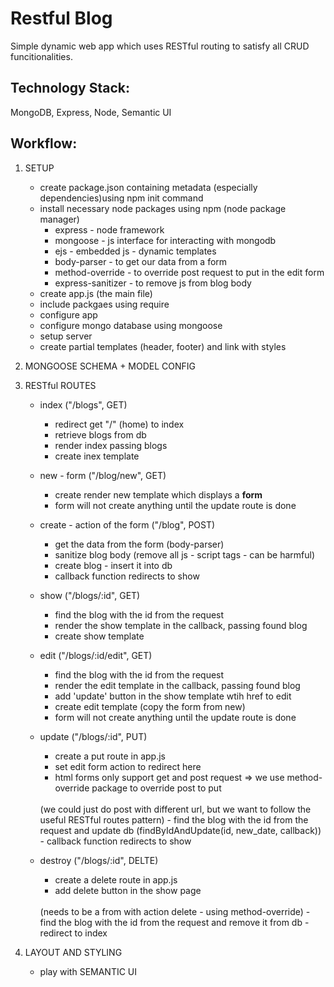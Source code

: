 # Restful Blog 

Simple dynamic web app which uses RESTful routing to satisfy all CRUD funcitionalities.


## Technology Stack:
MongoDB, Express, Node, Semantic UI

## Workflow:

1. SETUP

    * create package.json containing  metadata (especially dependencies)using npm init command
    * install necessary node packages using npm (node package manager)
        - express - node framework
        - mongoose - js interface for interacting with mongodb
        - ejs - embedded js - dynamic templates
        - body-parser - to get our data from a form
        - method-override - to override post request to put in the edit form
        - express-sanitizer - to remove js from blog body
    * create app.js (the main file) 
    * include packgaes using require
    * configure app
    * configure mongo database using mongoose
    * setup server
    * create partial templates (header, footer) and link with styles

2. MONGOOSE SCHEMA + MODEL CONFIG

3. RESTful ROUTES

    * index ("/blogs", GET)
        - redirect get "/" (home) to index
        - retrieve blogs from db
        - render index passing blogs
        - create inex template

    * new - form ("/blog/new", GET)
        - create render new template which displays a **form**
        - form will not create anything until the update route is done

    * create - action of the form ("/blog", POST)
        - get the data from the form (body-parser)
        - sanitize blog body (remove all js - script tags - can be harmful)
        - create blog - insert it into db
        - callback function redirects to show

    * show ("/blogs/:id", GET)
        - find the blog with the id from the request
        - render the show template in the callback, passing found blog
        - create show template

    * edit ("/blogs/:id/edit", GET)
        - find the blog with the id from the request
        - render the edit template in the callback, passing found blog
        - add 'update' button in the show template wtih href to edit
        - create edit template (copy the form from new)
        - form will not create anything until the update route is done

    * update ("/blogs/:id", PUT)
        - create a put route in app.js
        - set edit form action to redirect here
        - html forms only support get and post request 
        => we use method-override package to override post to put
        <br /> 
        (we could just do post with different url, but we want to follow the useful RESTful routes pattern)
        - find the blog with the id from the request and update db
        (findByIdAndUpdate(id, new_date, callback))
        - callback function redirects to show

    * destroy ("/blogs/:id", DELTE)
        - create a delete route in app.js
        - add delete button in the show page
        <br/> 
        (needs to be a from with action delete - using method-override)
        - find the blog with the id from the request and remove it from db
        - redirect to index

4. LAYOUT AND STYLING
    * play with SEMANTIC UI
    